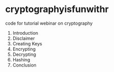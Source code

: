 # cryptographyisfunwithr
code for tutorial webinar on cryptography

1. Introduction
2. Disclaimer
3. Creating Keys
4. Encrypting
5. Decrypting
6. Hashing
7. Conclusion

